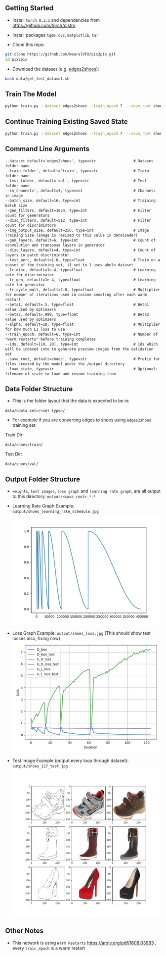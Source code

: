 
## Getting Started
- Install `torch 0.3.1` and dependencies from https://github.com/torch/distro
- Install packages `tqdm`, `cv2`, `matplotlib`, `tar`

- Clone this repo:
```bash
git clone https://github.com/NeuralVFX/pix2pix.git
cd pix2pix
```
- Download the dataset (e.g. [edges2shoes](https://people.eecs.berkeley.edu/~tinghuiz/projects/pix2pix/datasets/edges2shoes.tar.gz)):
```bash
bash data/get_test_dataset.sh
```

## Train The Model
```bash
python train.py --dataset edges2shoes --train_epoch 7  --save_root shoes 
```

## Continue Training Existing Saved State
```bash
python train.py --dataset edges2shoes --train_epoch 7  --save_root shoes  --load_state output/shoes_3.json
```

## Command Line Arguments

```
--dataset default='edges2shoes', type=str                 # Dataset folder name
--train_folder', default='train', type=str                # Train folder name
--test_folder, default='val', type=str                    # Test folder name
--in_channels', default=3, type=int                       # Channels in image
--batch_size, default=16, type=int                        # Training batch size
--gen_filters, default=1024, type=int                     # Filter count for generators
--disc_filters, default=512, type=int                     # Filter count for discrimintors
--img_output_size, default=256, type=int                  # Image Training Size (Image is resized to this value in dataloader)
--gen_layers, default=6, type=int                         # Count of convolution and transpose layers in generator
--disc_layers, default=4, type=int                        # Count of layers in patch discriminator
--test_perc, default=1.0, type=float                      # Train on a subset of the training set, if set to 1 uses whole dataset
--lr_disc, default=1e-4, type=float                       # Learning rate for discriminator
--lr_gen, default=1e-4, type=float                        # Learning rate for generator
--lr_cycle_mult, default=2.0, type=float                  # Multiplier for number of iterations used in cosine anealing after each warm restart
--beta1, default=.5, type=float                           # Beta1 value used by optimzers
--beta2, default=.999, type=float                         # Beta2 value used by optimzers
--alpha, default=10, type=float                           # Multiplier for how much L1 loss to use
--train_epoch, default=6, type=int                        # Number of "warm restarts" before training completes
--ids, default=[10, 20], type=int                         # Ids which will be indexed into to generate preview images from the validation set
--save_root, default=shoes', type=str                     # Prefix for files created by the model under the /output directory
--load_state, type=str                                    # Optional: filename of state to load and resume training from
```

## Data Folder Structure

- This is the folder layout that the data is expected to be in:

`data/<data set>/<set type>/`

- For example if you are converting edges to shoes using `edges2shoes` training set:

Train Dir:

`data/shoes/train/`

Test Dir:

`data/shoes/val/`

## Output Folder Structure

- `weights`, `test images`, `loss graph` and `learning rate graph`, are all output to this directory: `output/<save_root>_*.*`

- Learning Rate Graph Example: `output/shoes_learning_rate_schedule.jpg`
![](output/shoes_learning_rate_schedule.jpg)

- Loss Graph Example: `output/shoes_loss.jpg` (This should show test losses also, fixing now)
![](output/shoes_loss.jpg)

- Test Image Example (output every loop through dataset): `output/shoes_127_test.jpg`
![](output/shoes_127_test.jpg)

## Other Notes

- This network is using `Warm Restarts` https://arxiv.org/pdf/1608.03983 , every `train_epoch` is a warm restart
